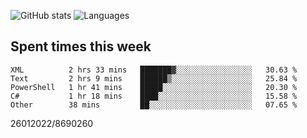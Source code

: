 ![GitHub stats](https://github-readme-stats.vercel.app/api?username=emipa606&theme=github_dark&show_icons=true) 
![Languages](https://github-readme-stats.vercel.app/api/top-langs/?username=emipa606&theme=github_dark&layout=compact)

## Spent times this week
<!--START_SECTION:waka-->

```text
XML          2 hrs 33 mins   ███████▓░░░░░░░░░░░░░░░░░   30.63 %
Text         2 hrs 9 mins    ██████▒░░░░░░░░░░░░░░░░░░   25.84 %
PowerShell   1 hr 41 mins    █████░░░░░░░░░░░░░░░░░░░░   20.30 %
C#           1 hr 18 mins    ████░░░░░░░░░░░░░░░░░░░░░   15.58 %
Other        38 mins         ██░░░░░░░░░░░░░░░░░░░░░░░   07.65 %
```

<!--END_SECTION:waka-->


26012022/8690260
